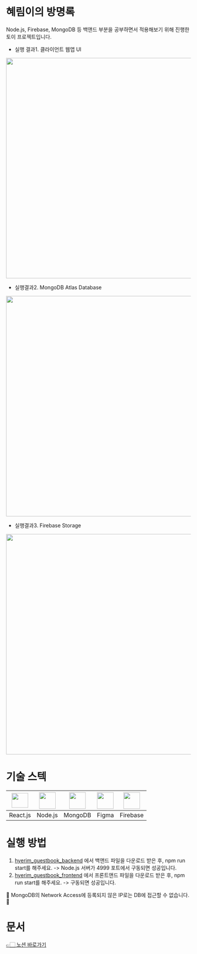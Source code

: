  # 혜림이의 방명록
 Node.js, Firebase, MongoDB 등 백앤드 부분을 공부하면서 적용해보기 위해 진행한 토이 프로젝트입니다.
 - 실행 결과1. 클라이언트 웹앱 UI
<img src="https://github.com/HyerimKimm/hyerim_guestbook_frontend/assets/50258232/893fce49-692a-460d-a1e5-000ddf2a2681" width="600px"/>

 - 실행결과2. MongoDB Atlas Database
<img src="https://github.com/HyerimKimm/hyerim_guestbook_frontend/assets/50258232/141c1cf9-9d4b-4943-bcc6-8a63a7bf04f6" width="600px"/>

 - 실행결과3. Firebase Storage
<img src="https://github.com/HyerimKimm/hyerim_guestbook_frontend/assets/50258232/0e6e6e41-59ba-4477-809e-0d30d5e4fca5" width="600px"/>

 # 기술 스텍
 |<img src="https://upload.wikimedia.org/wikipedia/commons/thumb/a/a7/React-icon.svg/1024px-React-icon.svg.png?20220125121207" width="45px" height="40px"/>|<img src="https://github.com/HyerimKimm/hyerim_guestbook_frontend/assets/50258232/cf1eef99-7275-4564-9ff4-5b274092e016" width="45px" height="45px"/>|<img src="https://scontent-ssn1-1.xx.fbcdn.net/v/t39.30808-6/246656344_10165689418720557_4225476852778908330_n.png?_nc_cat=1&cb=99be929b-59f725be&ccb=1-7&_nc_sid=09cbfe&_nc_ohc=u6kqNE-0VaYAX-08YHF&_nc_ht=scontent-ssn1-1.xx&oh=00_AfD8Fmk0v5UXoVxDumFiZjl3vUkXvEh7WSSrzKoEE-9FAg&oe=64BB46DD" width="45px" height="45px"/>|<img src="https://github.com/HyerimKimm/hyerim_guestbook_frontend/assets/50258232/b531d0ef-b09d-4078-9070-834296e339a7" width="45px" height="45px"/>|<img src="https://firebase.google.com/static/images/brand-guidelines/logo-vertical.png" width="45px" height="45px"/>|
 |-----|-----|-----|-----|---|
 |React.js|Node.js|MongoDB|Figma|Firebase|
 
# 실행 방법
1. <a href="https://github.com/HyerimKimm/hyerim_guestbook_backend.git">hyerim_guestbook_backend</a> 에서 백앤드 파일을 다운로드 받은 후, npm run start를 해주세요.
 -> Node.js 서버가 4999 포트에서 구동되면 성공입니다.
2. <a href="https://github.com/HyerimKimm/hyerim_guestbook_frontend.git">hyerim_guestbook_frontend</a> 에서 프론트앤드 파일을 다운로드 받은 후, npm run start를 해주세요.
 -> 구동되면 성공입니다.
   
🚨 MongoDB의 Network Access에 등록되지 않은 IP로는 DB에 접근할 수 없습니다. 🚨

# 문서
<a href="https://hyerimkim.notion.site/7a61f5c76cae46c7b92fec5573443f1d?pvs=4"> 👉🏻 노션 바로가기</a>
